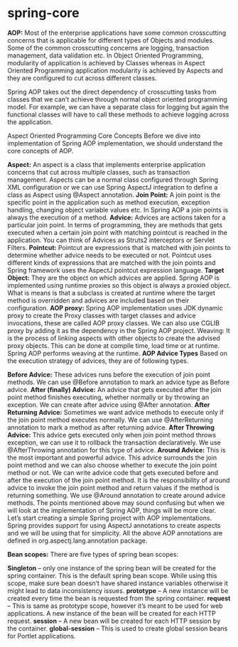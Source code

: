 # spring-core

<b>AOP:</b>
Most of the enterprise applications have some common crosscutting concerns that is applicable for different types of Objects and modules. Some of the common crosscutting concerns are logging, transaction management, data validation etc. In Object Oriented Programming, modularity of application is achieved by Classes whereas in Aspect Oriented Programming application modularity is achieved by Aspects and they are configured to cut across different classes.

Spring AOP takes out the direct dependency of crosscutting tasks from classes that we can’t achieve through normal object oriented programming model. For example, we can have a separate class for logging but again the functional classes will have to call these methods to achieve logging across the application.

Aspect Oriented Programming Core Concepts
Before we dive into implementation of Spring AOP implementation, we should understand the core concepts of AOP.

<b>Aspect:</b> An aspect is a class that implements enterprise application concerns that cut across multiple classes, such as transaction management. Aspects can be a normal class configured through Spring XML configuration or we can use Spring AspectJ integration to define a class as Aspect using @Aspect annotation.
<b>Join Point:</b> A join point is the specific point in the application such as method execution, exception handling, changing object variable values etc. In Spring AOP a join points is always the execution of a method.
<b>Advice:</b> Advices are actions taken for a particular join point. In terms of programming, they are methods that gets executed when a certain join point with matching pointcut is reached in the application. You can think of Advices as Struts2 interceptors or Servlet Filters.
<b>Pointcut:</b> Pointcut are expressions that is matched with join points to determine whether advice needs to be executed or not. Pointcut uses different kinds of expressions that are matched with the join points and Spring framework uses the AspectJ pointcut expression language.
<b>Target Object:</b> They are the object on which advices are applied. Spring AOP is implemented using runtime proxies so this object is always a proxied object. What is means is that a subclass is created at runtime where the target method is overridden and advices are included based on their configuration.
<b>AOP proxy:</b> Spring AOP implementation uses JDK dynamic proxy to create the Proxy classes with target classes and advice invocations, these are called AOP proxy classes. We can also use CGLIB proxy by adding it as the dependency in the Spring AOP project.
Weaving: It is the process of linking aspects with other objects to create the advised proxy objects. This can be done at compile time, load time or at runtime. Spring AOP performs weaving at the runtime.
<b>AOP Advice Types</b>
Based on the execution strategy of advices, they are of following types.

<b>Before Advice:</b> These advices runs before the execution of join point methods. We can use @Before annotation to mark an advice type as Before advice.
<b>After (finally) Advice:</b> An advice that gets executed after the join point method finishes executing, whether normally or by throwing an exception. We can create after advice using @After annotation.
<b>After Returning Advice:</b> Sometimes we want advice methods to execute only if the join point method executes normally. We can use @AfterReturning annotation to mark a method as after returning advice.
<b>After Throwing Advice:</b> This advice gets executed only when join point method throws exception, we can use it to rollback the transaction declaratively. We use @AfterThrowing annotation for this type of advice.
<b>Around Advice:</b> This is the most important and powerful advice. This advice surrounds the join point method and we can also choose whether to execute the join point method or not. We can write advice code that gets executed before and after the execution of the join point method. It is the responsibility of around advice to invoke the join point method and return values if the method is returning something. We use @Around annotation to create around advice methods.
The points mentioned above may sound confusing but when we will look at the implementation of Spring AOP, things will be more clear. Let’s start creating a simple Spring project with AOP implementations. Spring provides support for using AspectJ annotations to create aspects and we will be using that for simplicity. All the above AOP annotations are defined in org.aspectj.lang.annotation package.

<b>Bean scopes:</b>
There are five types of spring bean scopes:

<b>Singleton</b> – only one instance of the spring bean will be created for the spring container. This is the default spring bean scope. While using this scope, make sure bean doesn’t have shared instance variables otherwise it might lead to data inconsistency issues.
<b>prototype</b> – A new instance will be created every time the bean is requested from the spring container.
<b>request</b> – This is same as prototype scope, however it’s meant to be used for web applications. A new instance of the bean will be created for each HTTP request.
<b>session</b> – A new bean will be created for each HTTP session by the container.
<b>global-session</b> – This is used to create global session beans for Portlet applications.
